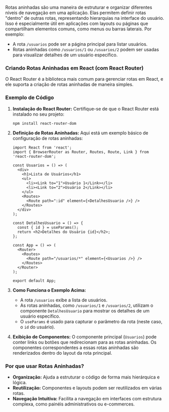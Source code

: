 Rotas aninhadas são uma maneira de estruturar e organizar diferentes níveis de navegação em uma aplicação. Elas permitem definir rotas "dentro" de outras rotas, representando hierarquias na interface do usuário. Isso é especialmente útil em aplicações com layouts ou páginas que compartilham elementos comuns, como menus ou barras laterais.
Por exemplo:
- A rota `/usuarios` pode ser a página principal para listar usuários.
- Rotas aninhadas como `/usuarios/1` ou `/usuarios/2` podem ser usadas para visualizar detalhes de um usuário específico.

### Criando Rotas Aninhadas em React (com React Router)

O React Router é a biblioteca mais comum para gerenciar rotas em React, e ele suporta a criação de rotas aninhadas de maneira simples.

### Exemplo de Código

1. **Instalação do React Router:** Certifique-se de que o React Router está instalado no seu projeto:

    ```
    npm install react-router-dom
    ```

2. **Definição de Rotas Aninhadas:** Aqui está um exemplo básico de configuração de rotas aninhadas:

    ```
    import React from 'react';
    import { BrowserRouter as Router, Routes, Route, Link } from 'react-router-dom';
    
    const Usuarios = () => (
      <div>
        <h1>Lista de Usuários</h1>
        <ul>
          <li><Link to="1">Usuário 1</Link></li>
          <li><Link to="2">Usuário 2</Link></li>
        </ul>
        <Routes>
          <Route path=":id" element={<DetalhesUsuario />} />
        </Routes>
      </div>
    );
    
    const DetalhesUsuario = () => {
      const { id } = useParams();
      return <h2>Detalhes do Usuário {id}</h2>;
    };
    
    const App = () => (
      <Router>
        <Routes>
          <Route path="/usuarios/*" element={<Usuarios />} />
        </Routes>
      </Router>
    );
    
    export default App;
    ```

3. **Como Funciona o Exemplo Acima:**
    - A rota `/usuarios` exibe a lista de usuários.
    - As rotas aninhadas, como `/usuarios/1` e `/usuarios/2`, utilizam o componente `DetalhesUsuario` para mostrar os detalhes de um usuário específico.
    - O `useParams` é usado para capturar o parâmetro da rota (neste caso, o `id` do usuário).
4. **Exibição de Componentes:** O componente principal (`Usuarios`) pode conter links ou botões que redirecionam para as rotas aninhadas. Os componentes correspondentes a essas rotas aninhadas são renderizados dentro do layout da rota principal.

### Por que usar Rotas Aninhadas?

- **Organização:** Ajuda a estruturar o código de forma mais hierárquica e lógica.
- **Reutilização:** Componentes e layouts podem ser reutilizados em várias rotas.
- **Navegação Intuitiva:** Facilita a navegação em interfaces com estrutura complexa, como painéis administrativos ou e-commerces.

